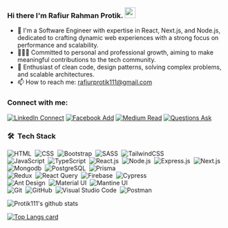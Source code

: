 ### Hi there I'm Rafiur Rahman Protik. <img src="https://media.giphy.com/media/hvRJCLFzcasrR4ia7z/giphy.gif" width="25px">


- 🌱 I'm a Software Engineer with expertise in React, Next.js, and Node.js, dedicated to crafting dynamic web experiences with a strong focus on performance and scalability.
- 🏃🏻‍♀️ Committed to personal and professional growth, aiming to make meaningful contributions to the tech community.
- 🏁 Enthusiast of clean code, design patterns, solving complex problems, and scalable architectures. 
- 📫 How to reach me: rafiurprotik111@gmail.com


### Connect with me:

[![LinkedIn Connect](https://img.shields.io/badge/%20-Connect-black?color=14171A&labelColor=212121&logo=linkedin&logoColor=ffffff)](https://www.linkedin.com/in/rafiur-rahman-protik-476734159/) 
[![Facebook Add](https://img.shields.io/badge/%20-Follow-black?color=14171A&labelColor=1976d2&logo=facebook&logoColor=ffffff)](https://www.facebook.com/Rafiur.Rahman.Protik) 
[![Medium Read](https://img.shields.io/badge/%20-Follow-black?color=14171A&labelColor=1976d2&logo=medium&logoColor=ffffff)](https://medium.com/@rafiurrahmanprotik) 
[![Questions Ask](https://img.shields.io/badge/%20-Questions-black?color=14171A&labelColor=fff&logo=stackoverflow&logoColor=0c0d0e26)](https://stackoverflow.com/users/16166513/rafiur-rahman-protik?tab=profile)


### 🛠 &nbsp;Tech Stack

![HTML](https://img.shields.io/badge/-HTML-05122A?style=flat&logo=HTML5)&nbsp;
![CSS](https://img.shields.io/badge/-CSS-05122A?style=flat&logo=CSS3&logoColor=1572B6)&nbsp;
![Bootstrap](https://img.shields.io/badge/-Bootstrap-05122A?style=flat&logo=bootstrap&logoColor=563D7C)&nbsp;
![SASS](https://img.shields.io/badge/-Sass-05122A?style=flat&logo=Sass&logoColor=#f2ece4)&nbsp;
![TailwindCSS](https://img.shields.io/badge/-TailwindCSS-05122A?style=flat&logo=Tailwindcss&logoColor=#f2ece4)&nbsp;
<br />
![JavaScript](https://img.shields.io/badge/-JavaScript-05122A?style=flat&logo=javascript)&nbsp;
![TypeScript](https://img.shields.io/badge/-TypeScript-05122A?style=flat&logo=typescript)&nbsp;
![React.js](https://img.shields.io/badge/-React-05122A?style=flat&logo=react)&nbsp;
![Node.js](https://img.shields.io/badge/-Node.js-05122A?style=flat&logo=node.js)&nbsp;
![Express.js](https://img.shields.io/badge/-Express.js-05122A?style=flat&logo=Express)&nbsp;
![Next.js](https://img.shields.io/badge/-Next.js-05122A?style=flat&logo=next.js)&nbsp;
<br />
![Mongodb](https://img.shields.io/badge/-Mongodb-05122A?style=flat&logo=Mongodb)&nbsp;
![PostgreSQL](https://img.shields.io/badge/-PostgreSQL-05122A?style=flat&logo=PostgreSQL)&nbsp;
![Prisma](https://img.shields.io/badge/-Prisma-05122A?style=flat&logo=Prisma)&nbsp;
<br />
![Redux](https://img.shields.io/badge/-Redux-05122A?style=flat&logo=redux)&nbsp;
![React Query](https://img.shields.io/badge/-ReactQuery-05122A?style=flat&logo=reactQuery)&nbsp;
![Firebase](https://img.shields.io/badge/-Firebase-05122A?style=flat&logo=Firebase)&nbsp;
![Cypress](https://img.shields.io/badge/-Cypress-05122A?style=flat&logo=Cypress)&nbsp;
<br />
![Ant Design](https://img.shields.io/badge/-Ant%20Design-05122A?style=flat&logo=antdesign&logoColor=007ACC)&nbsp;
![Material UI](https://img.shields.io/badge/-Material%20UI-05122A?style=flat&logo=mui)&nbsp;
![Mantine UI](https://img.shields.io/badge/-Mantine%20UI-05122A?style=flat&logo=mantine)&nbsp;
<br />
![Git](https://img.shields.io/badge/-Git-05122A?style=flat&logo=git)&nbsp;
![GitHub](https://img.shields.io/badge/-GitHub-05122A?style=flat&logo=github)&nbsp;
![Visual Studio Code](https://img.shields.io/badge/-Visual%20Studio%20Code-05122A?style=flat&logo=visual-studio-code&logoColor=007ACC)&nbsp;
![Postman](https://img.shields.io/badge/-Postman-05122A?style=flat&logo=postman)&nbsp;

![Protik111's github stats](https://github-readme-stats.vercel.app/api?username=Protik111&show_icons=true&theme=radical)

[![Top Langs card](https://github-readme-stats.vercel.app/api/top-langs/?username=Protik111&card_width=550&show_icons=true&theme=radical)](https://github.com/Protik111)

<!--
**Protik111/Protik111** is a ✨ _special_ ✨ repository because its `README.md` (this file) appears on your GitHub profile.

Here are some ideas to get you started:

- 🔭 I’m currently working on ...
- 🌱 I’m currently learning ...
- 👯 I’m looking to collaborate on ...
- 🤔 I’m looking for help with ...
- 💬 Ask me about ...
- 📫 How to reach me: ...
- 😄 Pronouns: ...
- ⚡ Fun fact: ...
-->
